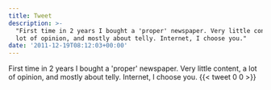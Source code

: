 ```yaml
---
title: Tweet
description: >-
  "First time in 2 years I bought a 'proper' newspaper. Very little content, a
  lot of opinion, and mostly about telly. Internet, I choose you."
date: '2011-12-19T08:12:03+00:00'
---
```

First time in 2 years I bought a 'proper' newspaper. Very little content, a lot of opinion, and mostly about telly. Internet, I choose you.
      {{< tweet 0 0 >}}
    
